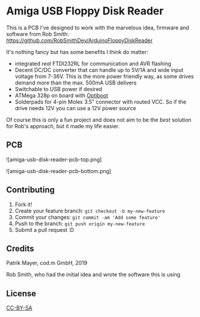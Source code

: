 # Amiga USB Floppy Disk Reader

This is a PCB I've designed to work with the marvelous idea, firmware and software 
from Rob Smith: https://github.com/RobSmithDev/ArduinoFloppyDiskReader 

It's nothing fancy but has some benefits I think do matter:

* integrated _real_ FTDI232RL for communication and AVR flashing
* Decent DC/DC converter that can handle up to 5V/1A and wide input voltage from 7-36V. 
This is the more power friendly way, as some drives demand more than the 
max. 500mA USB delivers
* Switchable to USB power if desired
* ATMega 328p on board with [Optiboot](https://github.com/Optiboot/optiboot)
* Solderpads for 4-pin Molex 3.5" connector with routed VCC. So if the drive needs 12V you 
can use a 12V power source

Of course this is only a fun project and does not aim to be the _best_ solution for Rob's 
approach, but it made my life easier.

## PCB

![amiga-usb-disk-reader-pcb-top.png]

![amiga-usb-disk-reader-pcb-bottom.png]

## Contributing

1. Fork it!
2. Create your feature branch: `git checkout -b my-new-feature`
3. Commit your changes: `git commit -am 'Add some feature'`
4. Push to the branch: `git push origin my-new-feature`
5. Submit a pull request :D

## Credits
Patrik Mayer, cod.m GmbH, 2019 

Rob Smith, who had the initial idea and wrote the software this is using

## License
[CC-BY-SA](https://creativecommons.org/licenses/by-sa/3.0/) 